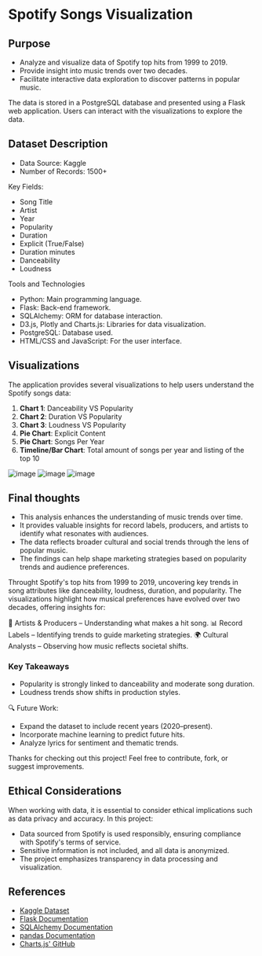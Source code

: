 # Spotify Songs Visualization

## Purpose

- Analyze and visualize data of Spotify top hits from 1999 to 2019.
- Provide insight into music trends over two decades.
- Facilitate interactive data exploration to discover patterns in popular music. 

The data is stored in a PostgreSQL database and presented using a Flask web application. Users can interact with the visualizations to explore the data.

## Dataset Description

- Data Source: Kaggle
- Number of Records: 1500+

Key Fields:

- Song Title
- Artist
- Year
- Popularity
- Duration
- Explicit (True/False)
- Duration minutes
- Danceability
- Loudness

Tools and Technologies

- Python: Main programming language.
- Flask: Back-end framework.
- SQLAlchemy: ORM for database interaction.
- D3.js, Plotly and Charts.js: Libraries for data visualization.
- PostgreSQL: Database used.
- HTML/CSS and JavaScript: For the user interface.

## Visualizations

The application provides several visualizations to help users understand the Spotify songs data:

1. **Chart 1**: Danceability VS Popularity
2. **Chart 2**: Duration VS Popularity
3. **Chart 3**: Loudness VS Popularity
4. **Pie Chart**: Explicit Content  
5. **Pie Chart**: Songs Per Year
6. **Timeline/Bar Chart**: Total amount of songs per year and listing of the top 10

![image](https://github.com/user-attachments/assets/acdc695d-3e58-49d2-a2b0-0e5d065c2019)
![image](https://github.com/user-attachments/assets/430f0e00-1bad-4eb6-92d4-6278fe9dd734)
![image](https://github.com/user-attachments/assets/8630c235-f329-42d2-8b89-43ccaafe3b19)

## Final thoughts

- This analysis enhances the understanding of music trends over time.
- It provides valuable insights for record labels, producers, and artists to identify what resonates with audiences.
- The data reflects broader cultural and social trends through the lens of popular music.
- The findings can help shape marketing strategies based on popularity trends and audience preferences.

Throught Spotify's top hits from 1999 to 2019, uncovering key trends in song attributes like danceability, loudness, duration, and popularity. The visualizations highlight how musical preferences have evolved over two decades, offering insights for:

🎵 Artists & Producers – Understanding what makes a hit song.
📊 Record Labels – Identifying trends to guide marketing strategies.
🌍 Cultural Analysts – Observing how music reflects societal shifts.

### Key Takeaways
- Popularity is strongly linked to danceability and moderate song duration.
- Loudness trends show shifts in production styles.

🔍 Future Work:

- Expand the dataset to include recent years (2020–present).
- Incorporate machine learning to predict future hits.
- Analyze lyrics for sentiment and thematic trends.

Thanks for checking out this project! Feel free to contribute, fork, or suggest improvements.

## Ethical Considerations

When working with data, it is essential to consider ethical implications such as data privacy and accuracy. In this project:

- Data sourced from Spotify is used responsibly, ensuring compliance with Spotify's terms of service.
- Sensitive information is not included, and all data is anonymized.
- The project emphasizes transparency in data processing and visualization.

## References

- [Kaggle Dataset](https://www.kaggle.com/datasets/paradisejoy/top-hits-spotify-from-20002019)
- [Flask Documentation](https://flask.palletsprojects.com/)
- [SQLAlchemy Documentation](https://www.sqlalchemy.org/)
- [pandas Documentation](https://pandas.pydata.org/)
- [Charts.js' GitHub](https://github.com/chartjs/Chart.js)
